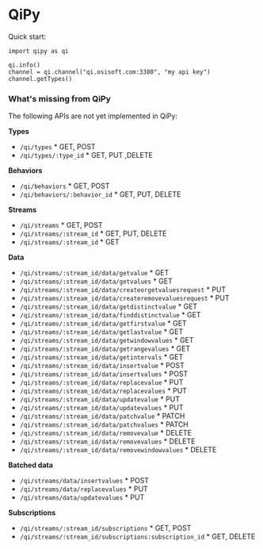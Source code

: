 # QiPy
Quick start:
```
import qipy as qi

qi.info()
channel = qi.channel("qi.osisoft.com:3380", "my api key")
channel.getTypes()
```

### What's missing from QiPy
The following APIs are not yet implemented in QiPy:

**Types** 
* `/qi/types` * GET, POST 
* `/qi/types/:type_id` * GET, PUT ,DELETE
 
**Behaviors** 
* `/qi/behaviors` * GET, POST
* `/qi/behaviors/:behavior_id` * GET, PUT, DELETE 	
 
**Streams**
* `/qi/streams` * GET, POST 
* `/qi/streams/:stream_id` * GET, PUT, DELETE
* `/qi/streams/:stream_id` * GET
 
**Data**
* `/qi/streams/:stream_id/data/getvalue` * GET
* `/qi/streams/:stream_id/data/getvalues` * GET
* `/qi/streams/:stream_id/data/createorgetvaluesrequest`  * PUT 
* `/qi/streams/:stream_id/data/createremovevaluesrequest` * PUT
* `/qi/streams/:stream_id/data/getdistinctvalue` * GET
* `/qi/streams/:stream_id/data/finddistinctvalue` * GET
* `/qi/streams/:stream_id/data/getfirstvalue` * GET
* `/qi/streams/:stream_id/data/getlastvalue` * GET
* `/qi/streams/:stream_id/data/getwindowvalues` * GET
* `/qi/streams/:stream_id/data/getrangevalues` * GET
* `/qi/streams/:stream_id/data/getintervals` * GET
* `/qi/streams/:stream_id/data/insertvalue` * POST
* `/qi/streams/:stream_id/data/insertvalues` * POST
* `/qi/streams/:stream_id/data/replacevalue` * PUT
* `/qi/streams/:stream_id/data/replacevalues` * PUT
* `/qi/streams/:stream_id/data/updatevalue` * PUT
* `/qi/streams/:stream_id/data/updatevalues` * PUT
* `/qi/streams/:stream_id/data/patchvalue` * PATCH
* `/qi/streams/:stream_id/data/patchvalues` * PATCH
* `/qi/streams/:stream_id/data/removevalue` * DELETE
* `/qi/streams/:stream_id/data/removevalues` * DELETE
* `/qi/streams/:stream_id/data/removewindowvalues` * DELETE 
 
**Batched data**
* `/qi/streams/data/insertvalues` * POST
* `/qi/streams/data/replacevalues` * PUT
* `/qi/streams/data/updatevalues` * PUT

**Subscriptions**
* `/qi/streams/:stream_id/subscriptions` * GET, POST
* `/qi/streams/:stream_id/subscriptions:subscription_id` * GET, DELETE 
 
 
 
 

